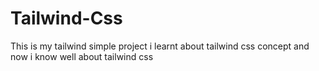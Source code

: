 # Tailwind-Css
This is my tailwind simple project i learnt about tailwind css concept and now i know well about tailwind css 
